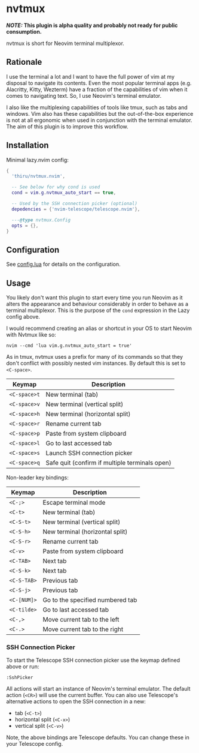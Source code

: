 # nvtmux

**_NOTE:_ This plugin is alpha quality and probably not ready for public consumption.**

nvtmux is short for Neovim terminal multiplexor.

## Rationale

I use the terminal a lot and I want to have the full power of vim at my disposal to navigate its
contents. Even the most popular terminal apps (e.g. Alacritty, Kitty, Wezterm) have a fraction of
the capabilities of vim when it comes to navigating text. So, I use Neovim's terminal emulator.

I also like the multiplexing capabilities of tools like tmux, such as tabs and windows. Vim also
has these capabilities but the out-of-the-box experience is not at all ergonomic when used in
conjunction with the terminal emulator. The aim of this plugin is to improve this workflow.

## Installation

Minimal lazy.nvim config:

```lua
{
  'thiru/nvtmux.nvim',

  -- See below for why cond is used
  cond = vim.g.nvtmux_auto_start == true,

  -- Used by the SSH connection picker (optional)
  depedencies = {'nvim-telescope/telescope.nvim'},

  ---@type nvtmux.Config
  opts = {},
}
```

## Configuration

See [config.lua](./lua/nvtmux/config.lua) for details on the configuration.

## Usage

You likely don't want this plugin to start every time you run Neovim as it alters the appearance
and behaviour considerably in order to behave as a terminal multiplexor. This is the purpose of the
`cond` expression in the Lazy config above.

I would recommend creating an alias or shortcut in your OS to start Neovim with Nvtmux like so:

```shell
nvim --cmd 'lua vim.g.nvtmux_auto_start = true'
```

As in tmux, nvtmux uses a prefix for many of its commands so that they don't conflict with possibly
nested vim instances. By default this is set to `<C-space>`.

| Keymap       | Description                                    |
|--------------|------------------------------------------------|
| `<C-space>t` | New terminal (tab)                             |
| `<C-space>v` | New terminal (vertical split)                  |
| `<C-space>h` | New terminal (horizontal split)                |
| `<C-space>r` | Rename current tab                             |
| `<C-space>p` | Paste from system clipboard                    |
| `<C-space>l` | Go to last accessed tab                        |
| `<C-space>s` | Launch SSH connection picker                   |
| `<C-space>q` | Safe quit (confirm if multiple terminals open) |

Non-leader key bindings:

| Keymap       | Description                                    |
|--------------|------------------------------------------------|
| `<C-;>`      | Escape terminal mode                           |
| `<C-t>`      | New terminal (tab)                             |
| `<C-S-t>`    | New terminal (vertical split)                  |
| `<C-S-h>`    | New terminal (horizontal split)                |
| `<C-S-r>`    | Rename current tab                             |
| `<C-v>`      | Paste from system clipboard                    |
| `<C-TAB>`    | Next tab                                       |
| `<C-S-k>`    | Next tab                                       |
| `<C-S-TAB>`  | Previous tab                                   |
| `<C-S-j>`    | Previous tab                                   |
| `<C-[NUM]>`  | Go to the specified numbered tab               |
| `<C-tilde>`  | Go to last accessed tab                        |
| `<C-,>`      | Move current tab to the left                   |
| `<C-.>`      | Move current tab to the right                  |

### SSH Connection Picker

To start the Telescope SSH connection picker use the keymap defined above or run:

```vim
:SshPicker
```

All actions will start an instance of Neovim's terminal emulator. The default action (`<CR>`)
will use the current buffer. You can also use Telescope's alternative actions to open the SSH
connection in a new:

- tab (`<C-t>`)
- horizontal split (`<C-x>`)
- vertical split (`<C-v>`)

Note, the above bindings are Telescope defaults. You can change these in your Telescope config.

